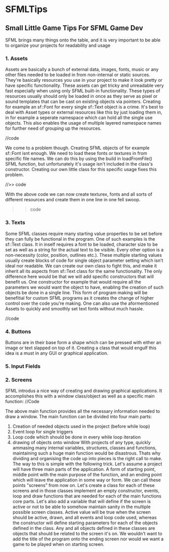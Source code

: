 # SFMLTips
## Small Little Game Tips For SFML Game Dev
SFML brings many things onto the table, and it is very important to be able to organize your projects for readability and usage

### 1. Assets
Assets are basically a bunch of external data, images, fonts, music or any other files needed to be loaded in from non-internal or static sources. They're basically resources you use in your project to make it look pretty or have specific functionality. These assets can get tricky and unreadable very fast especially when using only SFML built-in functionality. These types of resources usually should only be loaded in once as they serve as pixel or sound templates that can be cast on existing objects via pointers. Creating for example an sf::Font for every single sf::Text object is a crime. It's best to deal with Asset types or external resources like this by just loading them in, in for example a seperate namespace which can hold all the single use objects. This also enables the usage of multiple layered namespace names for further need of grouping up the resources.

//code

We come to a problem though. Creating SFML objects of for example sf::Font isnt enough. We need to load these fonts or textures in from specific file names. We can do this by using the build in loadFromFile() SFML function, but unfortunately it's usage isn't included in the class's constructor. Creating our own little class for this specific usage fixes this problem.

//>> code

With the above code we can now create texturex, fonts and all sorts of different resources and create them in one line in one fell swoop.

>> code

### 3. Texts
Some SFML classes require many starting value properties to be set before they can fully be functional in the program. One of such examples is the sf::Text class. It in inself requires a font to be loaded, character size to be set as well as a string for the actual text to be visible. Every other option is a non-necessity (color, position, outlines etc.). These multiple starting values usually create blocks of code for single object parameter setting which isn't ideal nor readable. We can create our own class to fight this, and make it inherit all its aspects from sf::Text class for the same functionality. The only difference here would be that we will add specific constructors that will benefit us. One constructor for example that would require all the parameters we would want the object to have, enabling the creation of such objects be done in a single line. This form of program making will be benefitial for custom SFML programs as it creates the change of higher control over the code you're making. One can also use the aformentioned Assets to quickly and smoothly set text fonts without much hassle.

//code


### 4. Buttons
Buttons are in their base form a shape which can be pressed with either an image or text slapped on top of it. Creating a class that would engulf this idea is a must in any GUI or graphical application.

### 5. Input Fields


### 2. Screens
SFML introdus a nice way of creating and drawing graphical applications. It accomplishes this with a window class/object as well as a specific main function:
//Code

The above main function provides all the necessary information needed to draw a window.
The main function can be divided into four main parts:
1. Creation of needed objects used in the project (before while loop)
2. Event loop for single triggers
3. Loop code which should be done in every while loop iteration
4. drawing of objects onto window
With projects of any type, quickly ammasing many internal variables, structures, classes and functions, maintaining such a huge main function would be disastrous. Thats why dividing and organising the code up into pieces is the right call to make. The way to this is simple with the following trick. Let's assume a project will have three main parts of the application. A form of starting point, middle point with the main purpose of the function, and an ending point which will leave the application in some way or form. We can call these points "screens" from now on. Let's create a class for each of these screens and in those classes implement an empty constructor, events, loop and draw functions that are needed for each of the main functions core parts. Let's also add a variable that will define if the screen is active or not to be able to somehow maintain sanity in the multiple possible screen classes. Active value will be true when the screen should be active, drawn, and all events and loop code used, whereas the constructor will define starting parameters for each of the objects defined in the class. Any and all objects defined in these classes are objects that should be related to the screen it's on. We wouldn't want to add the title of the program onto the ending screen nor would we want a game to be played when on starting screen.


